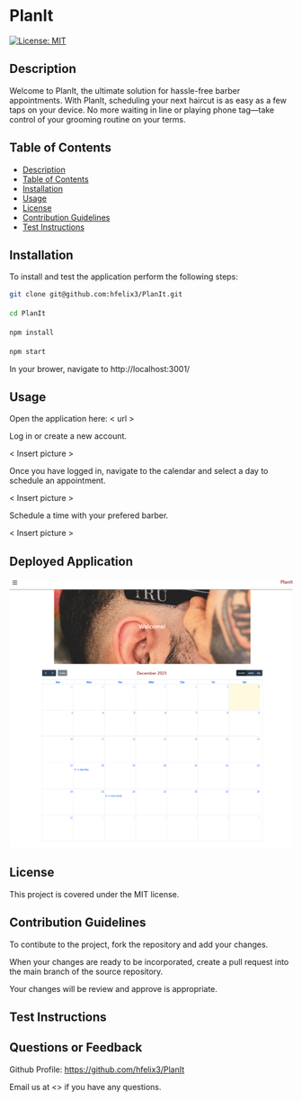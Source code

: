 # PlanIt

  [![License: MIT](https://img.shields.io/badge/License-MIT-yellow.svg)](https://choosealicense.com/licenses/mit/)

## Description

Welcome to PlanIt, the ultimate solution for hassle-free barber appointments. With PlanIt, scheduling your next haircut is as easy as a few taps on your device. No more waiting in line or playing phone tag—take control of your grooming routine on your terms.

## Table of Contents

* [Description](#Description)
* [Table of Contents](#table-of-contents)
* [Installation](#installation)
* [Usage](#Usage)
* [License](#License)
* [Contribution Guidelines](#contribution-guidelines)
* [Test Instructions](#test-instructions)

## Installation

To install and test the application perform the following steps:

```Bash
git clone git@github.com:hfelix3/PlanIt.git

cd PlanIt

npm install 

npm start

```

In your brower, navigate to http://localhost:3001/


## Usage

Open the application here: < url >

Log in or create a new account.

< Insert picture >

Once you have logged in, navigate to the calendar and select a day to schedule an appointment.

< Insert picture >

Schedule a time with your prefered barber.

< Insert picture >


## Deployed Application

![Image](./public/images/localhost_3001.png)
## License

This project is covered under the MIT license.

## Contribution Guidelines

To contibute to the project, fork the repository and add your changes. 

When your changes are ready to be incorporated, create a pull request into the main branch of the source repository.

Your changes will be review and approve is appropriate. 

## Test Instructions



## Questions or Feedback

Github Profile: <https://github.com/hfelix3/PlanIt>

Email us at <> if you have any questions.
